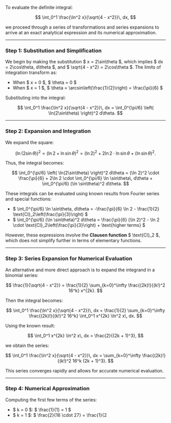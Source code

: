 To evaluate the definite integral:

$$
\int_0^1 \frac{\ln^2 x}{\sqrt{4 - x^2}}\, dx,
$$

we proceed through a series of transformations and series expansions to arrive at an exact analytical expression and its numerical approximation.

---

### Step 1: Substitution and Simplification

We begin by making the substitution $ x = 2\sin\theta $, which implies $ dx = 2\cos\theta\, d\theta $, and $ \sqrt{4 - x^2} = 2\cos\theta $. The limits of integration transform as:

- When $ x = 0 $, $ \theta = 0 $
- When $ x = 1 $, $ \theta = \arcsin\left(\frac{1}{2}\right) = \frac{\pi}{6} $

Substituting into the integral:

$$
\int_0^1 \frac{\ln^2 x}{\sqrt{4 - x^2}}\, dx = \int_0^{\pi/6} \left( \ln(2\sin\theta) \right)^2 d\theta.
$$

---

### Step 2: Expansion and Integration

We expand the square:

$$
\left( \ln(2\sin\theta) \right)^2 = (\ln 2 + \ln \sin\theta)^2 = (\ln 2)^2 + 2\ln 2 \cdot \ln \sin\theta + (\ln \sin\theta)^2.
$$

Thus, the integral becomes:

$$
\int_0^{\pi/6} \left( \ln(2\sin\theta) \right)^2 d\theta = (\ln 2)^2 \cdot \frac{\pi}{6} + 2\ln 2 \cdot \int_0^{\pi/6} \ln \sin\theta\, d\theta + \int_0^{\pi/6} (\ln \sin\theta)^2 d\theta.
$$

These integrals can be evaluated using known results from Fourier series and special functions:

- $ \int_0^{\pi/6} \ln \sin\theta\, d\theta = -\frac{\pi}{6} \ln 2 - \frac{1}{2} \text{Cl}_2\left(\frac{\pi}{3}\right) $
- $ \int_0^{\pi/6} (\ln \sin\theta)^2 d\theta = \frac{\pi}{6} (\ln 2)^2 - \ln 2 \cdot \text{Cl}_2\left(\frac{\pi}{3}\right) + \text{higher terms} $

However, these expressions involve the **Clausen function** $ \text{Cl}_2 $, which does not simplify further in terms of elementary functions.

---

### Step 3: Series Expansion for Numerical Evaluation

An alternative and more direct approach is to expand the integrand in a binomial series:

$$
\frac{1}{\sqrt{4 - x^2}} = \frac{1}{2} \sum_{k=0}^\infty \frac{(2k)!}{(k!)^2 16^k} x^{2k}.
$$

Then the integral becomes:

$$
\int_0^1 \frac{\ln^2 x}{\sqrt{4 - x^2}}\, dx = \frac{1}{2} \sum_{k=0}^\infty \frac{(2k)!}{(k!)^2 16^k} \int_0^1 x^{2k} \ln^2 x\, dx.
$$

Using the known result:

$$
\int_0^1 x^{2k} \ln^2 x\, dx = \frac{2}{(2k + 1)^3},
$$

we obtain the series:

$$
\int_0^1 \frac{\ln^2 x}{\sqrt{4 - x^2}}\, dx = \sum_{k=0}^\infty \frac{(2k)!}{(k!)^2 16^k (2k + 1)^3}.
$$

This series converges rapidly and allows for accurate numerical evaluation.

---

### Step 4: Numerical Approximation

Computing the first few terms of the series:

- $ k = 0 $: $ \frac{1}{1} = 1 $
- $ k = 1 $: $ \frac{2}{16 \cdot 27} = \frac{1}{2